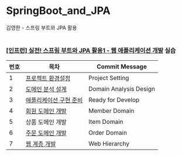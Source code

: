 # SpringBoot_and_JPA
김영한 - 스프링 부트와 JPA 활용
<br><br>

### [[인프런] 실전! 스프링 부트와 JPA 활용1 - 웹 애플리케이션 개발](https://www.inflearn.com/course/%EC%8A%A4%ED%94%84%EB%A7%81%EB%B6%80%ED%8A%B8-JPA-%ED%99%9C%EC%9A%A9-1/dashboard) 실습

| 번호 | 목차                                                                               | Commit Message         |
|----|----------------------------------------------------------------------------------|------------------------|
| 1  | [프로젝트 환경설정](https://ro-el.notion.site/6f3ac8b420234285a2342c94d8dc4f8b?pvs=4)    | Project Setting        |
| 2  | [도메인 분석 설계](https://ro-el.notion.site/d25c6371fa5148ea8695065b72db26cd?pvs=4)    | Domain Analysis Design |
| 3  | [애플리케이션 구현 준비](https://ro-el.notion.site/00a1dc1bafed46d0aeb1d1fbb01d0f34?pvs=4) | Ready for Develop      |
| 4  | [회원 도메인 개발](https://ro-el.notion.site/19e5b81fc264447d8c5d8850af605ba4?pvs=4)    | Member Domain          |
| 5  | 상품 도메인 개발                                                                        | Item Domain            |
| 6  | [주문 도메인 개발](https://ro-el.notion.site/c9e5b56f714c4026b5402b527bac8691?pvs=4)    | Order Domain           |
| 7  | [웹 계층 개발](https://ro-el.notion.site/e65438f3450a43f780745e949cc5dec5?pvs=4)  | Web Hierarchy          |
